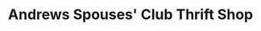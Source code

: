 ---
title: "Andrews Spouses' Club Thrift Shop"
url: /joint-base-andrews/andrews-spouses-club-thrift-shop/
shop: charity
---